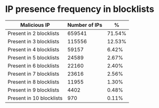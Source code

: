 # IP presence frequency in blocklists
| Malicious IP | Number of IPs | % |
|----|----|----|
| Present in 2 blocklists | 659541 | 71.54% |
| Present in 3 blocklists | 115556 | 12.53% |
| Present in 4 blocklists | 59157 | 6.42% |
| Present in 5 blocklists | 24589 | 2.67% |
| Present in 6 blocklists | 22160 | 2.40% |
| Present in 7 blocklists | 23616 | 2.56% |
| Present in 8 blocklists | 11955 | 1.30% |
| Present in 9 blocklists | 4402 | 0.48% |
| Present in 10 blocklists | 970 | 0.11% |
